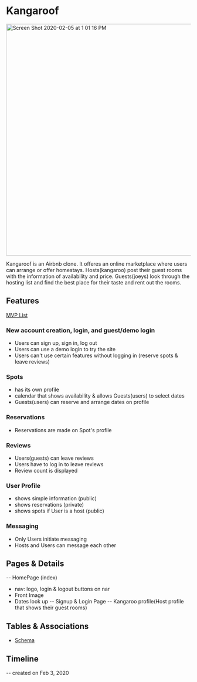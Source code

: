 # Kangaroof

<img width="632" alt="Screen Shot 2020-02-05 at 1 01 16 PM" src="https://user-images.githubusercontent.com/56740477/73869678-c2a17e80-4818-11ea-9dbe-134b90d385ab.png">

Kangaroof is an Airbnb clone. It offeres an online marketplace where users can arrange or offer homestays. Hosts(kangaroo) post their guest rooms with the information of availability and price. Guests(joeys) look through the hosting list and find the best place for their taste and rent out the rooms. 

## Features
[MVP List](https://github.com/aracpyon/kangaroof/wiki/MVP-list)
### New account creation, login, and guest/demo login
* Users can sign up, sign in, log out
* Users can use a demo login to try the site
* Users can't use certain features without logging in (reserve spots & leave reviews)

### Spots
* has its own profile
* calendar that shows availability & allows Guests(users) to select dates
* Guests(users) can reserve and arrange dates on profile

### Reservations
* Reservations are made on Spot's profile

### Reviews
* Users(guests) can leave reviews
* Users have to log in to leave reviews
* Review count is displayed

### User Profile
* shows simple information (public)
* shows reservations (private)
* shows spots if User is a host (public)

### Messaging
* Only Users initiate messaging
* Hosts and Users can message each other

## Pages & Details
 -- HomePage (index)
  * nav: logo, login & logout buttons on nar
  * Front Image
  * Dates look up
-- Signup & Login Page
-- Kangaroo profile(Host profile that shows their guest rooms)

## Tables & Associations
* [Schema](https://github.com/aracpyon/kangaroof/wiki/Schema)

## Timeline
-- created on Feb 3, 2020


